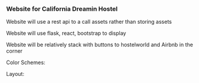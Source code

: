 ### Website for California Dreamin Hostel


Website will use a rest api to a call assets rather than storing assets 

Website will use flask, react, bootstrap to display 

Website will be relatively stack with buttons to hostelworld and Airbnb in the corner

Color Schemes: 


Layout: 


